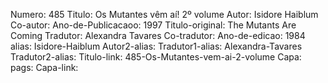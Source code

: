 Numero: 485
Titulo: Os Mutantes vêm aí! 2º volume
Autor: Isidore Haiblum
Co-autor: 
Ano-de-Publicacaoo: 1997
Titulo-original: The Mutants Are Coming
Tradutor: Alexandra Tavares
Co-tradutor: 
Ano-de-edicao: 1984
alias: Isidore-Haiblum
Autor2-alias: 
Tradutor1-alias: Alexandra-Tavares
Tradutor2-alias: 
Titulo-link: 485-Os-Mutantes-vem-ai-2-volume
Capa: 
pags: 
Capa-link: